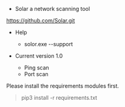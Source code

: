 * Solar a network scanning tool

https://github.com/Solar.git

* Help
    - solor.exe --support

* Current version 1.0
    - Ping scan
    - Port scan 

Please install the requirements modules first.

> pip3 install -r requirements.txt
